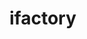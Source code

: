 # ifactory
<!DOCTYPE html>
<html>

<head>
    <link href="https://fonts.googleapis.com/icon?family=Material+Icons" rel="stylesheet">
    <style>
        .wholeDiv {
            padding: 30px;
            font-family: sans-serif;
        }

        .firstDiv,
        .secondDiv,
        .thirdDiv {
            position: relative;
            width: 100%;
            height: 500px;
            background: #1F1627;
            color: #fff;
            text-align: center;
            font-size: 21px;
            margin-bottom: 7%;
        }

        .firstDiv::after,
        .secondDiv::after,
        .thirdDiv::after {
            position: absolute;
            width: 100%;
            height: 100%;
            content: '';
            background: inherit;
            z-index: -1;
            top: 0;
            right: 0;
            bottom: 0;
            left: 0;
            transform-origin: top right;
            transform: skewY(-4deg);
        }

        .secondDiv::before,
        .thirdDiv::before {
            position: absolute;
            width: 100%;
            height: 100%;
            content: '';
            background-color: #EAE1D8;
            z-index: -1;
            top: 0;
            right: 0;
            bottom: 0;
            left: 0;
            transform-origin: bottom left;
            transform: skewY(-4deg);
        }

        .secondDiv {
            background-color: #EAE1D8;
            color: #000;
        }

        .thirdDiv::before {
            background: #1F1627;
        }

        .bgWhite {
            background-color: white;
        }

        .borderRadius {
            border-radius: 50px 50px 0 0;
        }

        .fieldSet {
            height: 5165px;
            position: absolute;
            border: 2px dotted#fff;
            width: 85%;
            z-index: 2;
            left: 7%;
            right: 0;
            top: 14%;
            border-radius: 50px;
            border-bottom: none;
        }

        .ifactoryStyle {
            position: absolute;
            text-align: center;
            top: -13px;
            left: 41%;
            color: #ffff;
            width: 193px;
            background: #1F1627;
            font-style: italic;
            font-size: 25px;
        }

        .pad15 {
            padding-top: 7%;
        }

        .marBottom {
            margin-bottom: 10px;
            font-family: console;
            font-size: 30px;
            padding: 15px;
            padding-left: 25px;
        }

        .weightClass {
            font-size: 120px;
        }

        .centerAlign {
            text-align: left;
            padding: 35px 200px;
            line-height: 1.5;
            font-family: sans-serif;
            padding-left: 300px;
        }

        .consoleClass {
            font-family: console;
            letter-spacing: 3px;
        }

        div.normalStyle {
            padding: 0 2px 2px 85px;
            font-weight: lighter;
            font-family: serif;
        }

        div.normalStyleOdd {
            padding: 0 2px 2px 205px;
            font-weight: lighter;
            font-family: serif;
        }

        .padOdd {
            padding: 0 2px 2px 125px;
        }

        .f30 {
            font-size: 30px;
        }

        .posThird {
            position: relative;
            top: 40px;
            left: 10px;
        }

        .posOpp {
            padding-left: 78px;
            position: relative;
            top: -48px;
        }

        .normalStyle {
            padding-left: 195px;
            padding-bottom: 20px;
            line-height: 1.5;
        }
    </style>
</head>

<body>
    <div class="wholeDiv">
        <div class="fieldSet">
            <div class="ifactoryStyle">IFACTORY</div>
        </div>
        <div class="bgWhite">
            <div class="firstDiv borderRadius">
                <div class="pad15">
                    <div class="marBottom">
                        <span class="weightClass">S</span>
                        <span style="letter-spacing:13px; " class="consoleClass">CROLLING IN WEB DESIGN</span>
                        <div id="mouseIcon" class="marBottom">
                            <i class="material-icons" style="font-size:36px">mouse</i>
                        </div>
                        <div class="marBottom consoleClass">
                            <span class="consoleClass" style="letter-spacing:13px; ">THE LONG & THE SHORT OF IT</span>
                        </div>

                    </div>
                </div>
            </div>
        </div>
        <div class="secondDiv  ">
            <div class="centerAlign">
                <span class="weightClass consoleClass padEven">L</span>
                <span class="f30 consoleClass" style="margin-left: -10px;">ONG SCROLL:</span>
                <span class="normalStyle">THE GOOD STUFF</span>
                <div class="normalStyle">VISUAL CREATIVITY</div>
                <div class="normalStyle">
                    There’s more visual freedom in parallax website design.
                    Rather than
                    focusing on block style information architecture, you can create
                    refreshing and engaging visuals such as animations or beautiful
                    photography, that act as a continuum, ultimately inspiring users to
                    scroll further down the page. </div>
            </div>
        </div>
        <div class="thirdDiv  ">
            <div class="centerAlign">
                <div class="consoleClass padOdd">
                    <span class="weightClass consoleClass posThird">S</span>
                    <span class="f30 consoleClass">TORY-TELLING</span>
                    <div class="consoleClass f30 posOpp">OPPORTUNITIES</div>
                </div>

                <div class="normalStyleOdd">
                    Do you want to tell a story with your product or service?
                    Long-scrolling lends itself well to a narrative and
                    encourages meaningful interaction from users.
                </div>
            </div>
        </div>
    </div>

</body>

</html>
